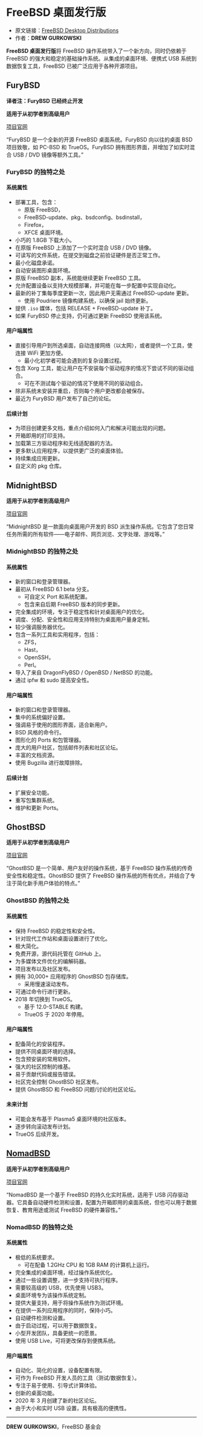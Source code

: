 # FreeBSD 桌面发行版

- 原文链接：[FreeBSD Desktop Distributions](https://freebsdfoundation.org/wp-content/uploads/2020/07/FreeBSD-Guides-FreeBSD-Desktop-Distrobutions.pdf)
- 作者：**DREW GURKOWSKI**

**FreeBSD 桌面发行版**将 FreeBSD 操作系统带入了一个新方向，同时仍依赖于 FreeBSD 的强大和稳定的基础操作系统。从集成的桌面环境、便携式 USB 系统到数据恢复工具，FreeBSD 已被广泛应用于各种开源项目。

## FuryBSD

**译者注：FuryBSD 已经终止开发**

**适用于从初学者到高级用户**

[项目官网](https://www.furybsd.org/)

“FuryBSD 是一个全新的开源 FreeBSD 桌面系统。FuryBSD 向以往的桌面 BSD 项目致敬，如 PC-BSD 和 TrueOS。FuryBSD 拥有图形界面，并增加了如实时混合 USB / DVD 镜像等额外工具。”

### FuryBSD 的独特之处

#### 系统属性

- 部署工具，包含：
  - 原版 FreeBSD，
  - FreeBSD-update、pkg、bsdconfig、bsdinstall，
  - Firefox，
  - XFCE 桌面环境。
- 小巧的 1.8GB 下载大小。
- 在原版 FreeBSD 上添加了一个实时混合 USB / DVD 镜像。
- 可读写的文件系统，在提交到磁盘之前验证硬件是否正常工作。
- 最小化磁盘承诺。
- 自动安装图形桌面环境。
- 原版 FreeBSD 副本，系统能继续更新 FreeBSD 工具。
- 允许配置设备以支持大规模部署，并可能在每一步配置中实现自动化。
- 最新的补丁集每季度更新一次，因此用户无需通过 FreeBSD-update 更新。
  - 使用 Poudriere 镜像构建系统，以确保 jail 始终更新。
- 提供 `.iso` 媒体，包括 RELEASE + FreeBSD-update 补丁。
- 如果 FuryBSD 停止支持，仍可通过更新 FreeBSD 使用该系统。

#### 用户端属性

- 直接引导用户到所选桌面，自动连接网络（以太网），或者提供一个工具，使连接 WiFi 更加方便。
  - 最小化初学者可能会遇到的复杂设置过程。
- 包含 Xorg 工具，能让用户在不安装每个驱动程序的情况下尝试不同的驱动组合。
  - 可在不测试每个驱动的情况下使用不同的驱动组合。
- 除非系统未安装并重启，否则每个用户更改都会被保存。
- 最近为 FuryBSD 用户发布了自己的论坛。

#### 后续计划

- 为项目创建更多文档，重点介绍如何入门和解决可能出现的问题。
- 开箱即用的打印支持。
- 加载第三方驱动程序和无线适配器的方法。
- 更多默认应用程序，以提供更广泛的桌面体验。
- 持续集成应用更新。
- 自定义的 pkg 仓库。

## MidnightBSD

**适用于从初学者到高级用户**

[项目官网](https://www.midnightbsd.org/)

“MidnightBSD 是一款面向桌面用户开发的 BSD 派生操作系统。它包含了您日常任务所需的所有软件——电子邮件、网页浏览、文字处理、游戏等。”

### MidnightBSD 的独特之处

#### 系统属性

- 新的窗口和登录管理器。
- 最初从 FreeBSD 6.1 beta 分支。
  - 可自定义 Port 和系统配置。
  - 包含来自后期 FreeBSD 版本的同步更新。
- 完全集成的环境，专注于稳定性和针对桌面用户的优化。
- 调度、分配、安全性和应用支持特别为桌面用户量身定制。
- 较少强调服务器优化。
- 包含一系列工具和实用程序，包括：
  - ZFS，
  - Hast，
  - OpenSSH，
  - Perl。
- 导入了来自 DragonFlyBSD / OpenBSD / NetBSD 的功能。
- 通过 ipfw 和 sudo 提高安全性。

#### 用户端属性

- 新的窗口和登录管理器。
- 集中的系统偏好设置。
- 强调易于使用的图形界面，适合新用户。
- BSD 风格的命令行。
- 图形化的 Ports 和包管理器。
- 庞大的用户社区，包括邮件列表和社区论坛。
- 丰富的文档资源。
- 使用 Bugzilla 进行故障排除。

#### 后续计划

- 扩展安全功能。
- 重写包集群系统。
- 维护和更新 Ports。

## GhostBSD

**适用于从初学者到高级用户**

[项目官网](https://www.ghostbsd.org/)

“GhostBSD 是一个简单、用户友好的操作系统，基于 FreeBSD 操作系统的传奇安全性和稳定性。GhostBSD 提供了 FreeBSD 操作系统的所有优点，并结合了专注于简化新手用户体验的特点。”

### GhostBSD 的独特之处

#### 系统属性

- 保持 FreeBSD 的稳定性和安全性。
- 针对现代工作站和桌面设置进行了优化。
- 极大简化。
- 免费开源，源代码托管在 GitHub 上。
- 为多媒体文件优化的编解码器。
- 项目发布以及社区发布。
- 拥有 30,000+ 应用程序的 GhostBSD 包存储库。
  - 采用慢速滚动发布。
- 可通过命令行进行更新。
- 2018 年切换到 TrueOS。
  - 基于 12.0-STABLE 构建。
  - TrueOS 于 2020 年停用。

#### 用户端属性

- 配备简化的安装程序。
- 提供不同桌面环境的选择。
- 包含预安装的常用软件。
- 强大的社区控制的维基。
- 易于贡献代码或报告错误。
- 社区完全控制 GhostBSD 社区发布。
- 提供 GhostBSD 和 FreeBSD 问题/讨论的社区论坛。

#### 未来计划

- 可能会发布基于 Plasma5 桌面环境的社区版本。
- 逐步转向滚动发布计划。
- TrueOS 后续开发。

## [NomadBSD](https://www.nomadbsd.org/)

**适用于从初学者到高级用户**

[项目官网](https://www.nomadbsd.org/)

“NomadBSD 是一个基于 FreeBSD 的持久化实时系统，适用于 USB 闪存驱动器。它具备自动硬件检测和设置，配置为开箱即用的桌面系统，但也可以用于数据恢复、教育用途或测试 FreeBSD 的硬件兼容性。”

### NomadBSD 的独特之处

#### 系统属性

- 极低的系统要求。
  - 可在配备 1.2GHz CPU 和 1GB RAM 的计算机上运行。
- 完全集成的桌面环境，经过操作系统优化。
- 通过一些设置调整，进一步支持可执行程序。
- 需要较高级的 USB，优先使用 USB3。
- 桌面环境专为该操作系统定制。
- 提供大量支持，用于将操作系统作为测试环境。
- 在提供一系列应用程序的同时，保持小巧。
- 自动硬件检测和设置。
- 由于启动过程，可以用于数据恢复。
- 小型开发团队，具备更统一的愿景。
- 使用 USB Live，可将更改保存到便携系统。

#### 用户端属性

- 自动化、简化的设置，设备配置有限。
- 可作为 FreeBSD 开发人员的工具（测试/数据恢复）。
- 专注于易于使用、引导式计算体验。
- 创新的桌面功能。
- 2020 年 3 月创建了新的社区论坛。
- 由于大小和实时 USB 设置，具有极高的便携性。
  
---

**DREW GURKOWSKI**，FreeBSD 基金会
